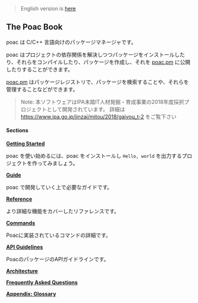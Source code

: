 > English version is [here](https://doc.poac.pm/en/)

## The Poac Book

poac は C/C++ 言語向けのパッケージマネージャです。

poac はプロジェクトの依存関係を解決しつつパッケージをインストールしたり、それらをコンパイルしたり、パッケージを作成し、それを [poac.pm](https://poac.pm) に公開したりすることができます。

[poac.pm](https://poac.pm) はパッケージレジストリで、パッケージを検索することや、それらを管理することなどができます。

> Note: 本ソフトウェアはIPA未踏IT人材発掘・育成事業の2018年度採択プロジェクトとして開発されています。
> 詳細は <https://www.ipa.go.jp/jinzai/mitou/2018/gaiyou_t-2> をご覧下さい


#### Sections
**[Getting Started](getting-started/README.md)**

poac を使い始めるには、poac をインストールし `Hello, world` を出力するプロジェクトを作ってみましょう。


**[Guide](guide/README.md)**

poac で開発していく上で必要なガイドです。


**[Reference](reference/README.md)**

より詳細な機能をカバーしたリファレンスです。


**[Commands](commands/README.md)**

Poacに実装されているコマンドの詳細です。


**[API Guidelines](api-guidelines/README.md)**

PoacのパッケージのAPIガイドラインです。


**[Architecture](architecture.md)**

**[Frequently Asked Questions](faq.md)**

**[Appendix: Glossary](appendix/glossary.md)**
